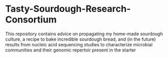 # Tasty-Sourdough-Research-Consortium

This repository contains advice on propagating my home-made sourdough culture, 
a recipe to bake incredible sourdough bread, 
and (in the future) results from nucleic acid sequencing studies to characterize microbial communities and their genomic repertoir present in the starter
